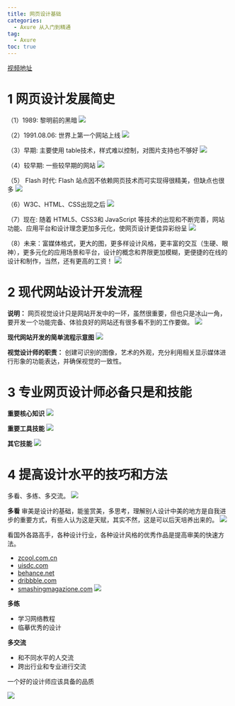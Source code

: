 ```yaml
---
title: 网页设计基础
categories:
  - Axure 从入门到精通
tag:
  - Axure
toc: true
---
```



[视频地址](http://www.jikexueyuan.com/course/1896.html)

# 1 网页设计发展简史
（1）1989: 黎明前的黑暗
![](http://o7m5xjmtl.bkt.clouddn.com/5816f5e6decdde161f000000.png)

（2）1991.08.06: 世界上第一个网站上线
![](http://o7m5xjmtl.bkt.clouddn.com/5816f64cdecdde161f000002.png)

（3）早期: 主要使用 table技术，样式难以控制，对图片支持也不够好
![](http://o7m5xjmtl.bkt.clouddn.com/5816f6a1decdde161f000003.png)

（4）较早期: 一些较早期的网站
![](http://o7m5xjmtl.bkt.clouddn.com/5816f6c7decdde161f000004.png)

（5） Flash 时代: Flash 站点因不依赖网页技术而可实现得很精美，但缺点也很多
![](http://o7m5xjmtl.bkt.clouddn.com/5816f70bdecdde161f000005.png)

（6）W3C、HTML、CSS出现之后
![](http://o7m5xjmtl.bkt.clouddn.com/5816f73ddecdde161f000006.png)

（7）现在: 随着 HTML5、CSS3和 JavaScript 等技术的出现和不断完善，网站功能、应用平台和设计理念更加多元化，使网页设计更佳异彩纷呈
![](http://o7m5xjmtl.bkt.clouddn.com/5816f793decdde161f000007.png)

（8）未来：富媒体格式，更大的图，更多样设计风格，更丰富的交互（生硬、眼神），更多元化的应用场景和平台，设计的概念和界限更加模糊，更便捷的在线的设计和制作，当然，还有更高的工资！
![](http://o7m5xjmtl.bkt.clouddn.com/5816f80edecdde161f000008.png)


# 2 现代网站设计开发流程
**说明：** 网页视觉设计只是网站开发中的一环，虽然很重要，但也只是冰山一角，要开发一个功能完备、体验良好的网站还有很多看不到的工作要做。
![](http://o7m5xjmtl.bkt.clouddn.com/5816f867decdde161f000009.png)


**现代网站开发的简单流程示意图**
![](http://o7m5xjmtl.bkt.clouddn.com/5816f8aadecdde161f00000a.png)


**视觉设计师的职责：** 创建可识别的图像，艺术的外观，充分利用相关显示媒体进行形象的功能表达，并确保视觉的一致性。

# 3 专业网页设计师必备只是和技能
**重要核心知识**
![](http://o7m5xjmtl.bkt.clouddn.com/5816fa65decdde161f00000b.png)

**重要工具技能**
![](http://o7m5xjmtl.bkt.clouddn.com/5816fa7ddecdde161f00000c.png)

**其它技能**
![](http://o7m5xjmtl.bkt.clouddn.com/5816faa2decdde161f00000d.png)

# 4 提高设计水平的技巧和方法
多看、多练、多交流。
![](http://o7m5xjmtl.bkt.clouddn.com/5816facddecdde161f00000e.png)

**多看**
审美是设计的基础，能鉴赏美，多思考，理解别人设计中美的地方是自我进步的重要方式，有些人认为这是天赋，其实不然，这是可以后天培养出来的。
![](http://o7m5xjmtl.bkt.clouddn.com/5816fb4cdecdde161f00000f.png)

看国外各路高手，各种设计行业，各种设计风格的优秀作品是提高审美的快速方法。
- [zcool.com.cn](zcool.com.cn)
- [uisdc.com](uisdc.com)
- [behance.net](behance.net)
- [dribbble.com](dribbble.com)
- [smashingmagazione.com](smashingmagazione.com)
![](http://o7m5xjmtl.bkt.clouddn.com/5816fbfadecdde161f000010.png)

**多练**
+ 学习网络教程
+ 临摹优秀的设计

**多交流**
+ 和不同水平的人交流
+ 跨出行业和专业进行交流

一个好的设计师应该具备的品质

![](http://o7m5xjmtl.bkt.clouddn.com/5816fc5cdecdde161f000011.png)